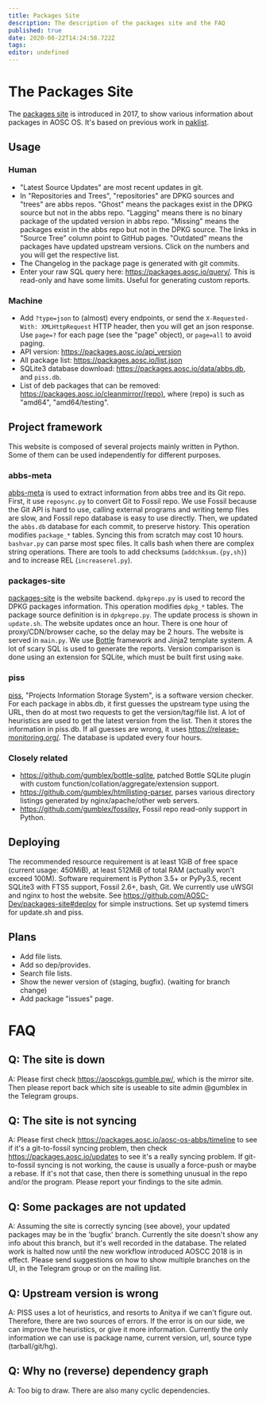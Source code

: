 ```yaml
---
title: Packages Site
description: The description of the packages site and the FAQ
published: true
date: 2020-08-22T14:24:58.722Z
tags: 
editor: undefined
---
```


# The Packages Site

The [packages site](https://packages.aosc.io/) is introduced in 2017, to show various information about packages in AOSC OS. It's based on previous work in [paklist](https://github.com/AOSC-Dev/paklist).

## Usage

### Human

- "Latest Source Updates" are most recent updates in git.
- In "Repositories and Trees", "repositories" are DPKG sources and "trees" are abbs repos. "Ghost" means the packages exist in the DPKG source but not in the abbs repo. "Lagging" means there is no binary package of the updated version in abbs repo. "Missing" means the packages exist in the abbs repo but not in the DPKG source. The links in "Source Tree" column point to GitHub pages. "Outdated" means the packages have updated upstream versions. Click on the numbers and you will get the respective list.
- The Changelog in the package page is generated with git commits.
- Enter your raw SQL query here: https://packages.aosc.io/query/. This is read-only and have some limits. Useful for generating custom reports.

### Machine

- Add `?type=json` to (almost) every endpoints, or send the `X-Requested-With: XMLHttpRequest` HTTP header, then you will get an json response. Use `page=?` for each page (see the "page" object), or `page=all` to avoid paging.
- API version: https://packages.aosc.io/api_version
- All package list: https://packages.aosc.io/list.json
- SQLite3 database download: https://packages.aosc.io/data/abbs.db, and `piss.db`.
- List of deb packages that can be removed: https://packages.aosc.io/cleanmirror/(repo), where (repo) is such as "amd64", "amd64/testing".

## Project framework

This website is composed of several projects mainly written in Python. Some of them can be used independently for different purposes.

### abbs-meta

[abbs-meta](https://github.com/AOSC-Dev/abbs-meta) is used to extract information from abbs tree and its Git repo. First, it use `reposync.py` to convert Git to Fossil repo. We use Fossil because the Git API is hard to use, calling external programs and writing temp files are slow, and Fossil repo database is easy to use directly. Then, we updated the `abbs.db` database for each commit, to preserve history. This operation modifies `package_*` tables. Syncing this from scratch may cost 10 hours. `bashvar.py` can parse most spec files. It calls bash when there are complex string operations. There are tools to add checksums (`addchksum.{py,sh}`) and to increase REL (`increaserel.py`).

### packages-site

[packages-site](https://github.com/AOSC-Dev/packages-site) is the website backend. `dpkgrepo.py` is used to record the DPKG packages information. This operation modifies `dpkg_*` tables. The package source definition is in `dpkgrepo.py`. The update process is shown in `update.sh`. The website updates once an hour. There is one hour of proxy/CDN/browser cache, so the delay may be 2 hours.
The website is served in `main.py`. We use [Bottle](https://bottlepy.org/) framework and Jinja2 template system. A lot of scary SQL is used to generate the reports. Version comparison is done using an extension for SQLite, which must be built first using `make`.

### piss

[piss](https://github.com/AOSC-Dev/piss), "Projects Information Storage System", is a software version checker. For each package in abbs.db, it first guesses the upstream type using the URL, then do at most two requests to get the version/tag/file list. A lot of heuristics are used to get the latest version from the list. Then it stores the information in piss.db. If all guesses are wrong, it uses https://release-monitoring.org/. The database is updated every four hours.

### Closely related

- https://github.com/gumblex/bottle-sqlite, patched Bottle SQLite plugin with custom function/collation/aggregate/extension support.
- https://github.com/gumblex/htmllisting-parser, parses various directory listings generated by nginx/apache/other web servers.
- https://github.com/gumblex/fossilpy, Fossil repo read-only support in Python.

## Deploying

The recommended resource requirement is at least 1GiB of free space (current usage: 450MiB), at least 512MiB of total RAM (actually won't exceed 100M). Software requirement is Python 3.5+ or PyPy3.5, recent SQLite3 with FTS5 support, Fossil 2.6+, bash, Git.
We currently use uWSGI and nginx to host the website. See https://github.com/AOSC-Dev/packages-site#deploy for simple instructions. Set up systemd timers for update.sh and piss.

## Plans

- Add file lists.
- Add so dep/provides.
- Search file lists.
- Show the newer version of (staging, bugfix). (waiting for branch change)
- Add package "issues" page.

# FAQ

## Q: The site is down

A: Please first check https://aoscpkgs.gumble.pw/, which is the mirror site. Then please report back which site is useable to site admin @gumblex in the Telegram groups.

## Q: The site is not syncing

A: Please first check https://packages.aosc.io/aosc-os-abbs/timeline to see if it's a git-to-fossil syncing problem, then check https://packages.aosc.io/updates to see it's a really syncing problem. If git-to-fossil syncing is not working, the cause is usually a force-push or maybe a rebase. If it's not that case, then there is something unusual in the repo and/or the program. Please report your findings to the site admin.

## Q: Some packages are not updated

A: Assuming the site is correctly syncing (see above), your updated packages may be in the 'bugfix' branch. Currently the site doesn't show any info about this branch, but it's well recorded in the database. The related work is halted now until the new workflow introduced AOSCC 2018 is in effect. Please send suggestions on how to show multiple branches on the UI, in the Telegram group or on the mailing list.

## Q: Upstream version is wrong

A: PISS uses a lot of heuristics, and resorts to Anitya if we can't figure out. Therefore, there are two sources of errors. If the error is on our side, we can improve the heuristics, or give it more information. Currently the only information we can use is package name, current version, url, source type (tarball/git/hg).

## Q: Why no (reverse) dependency graph

A: Too big to draw. There are also many cyclic dependencies.
